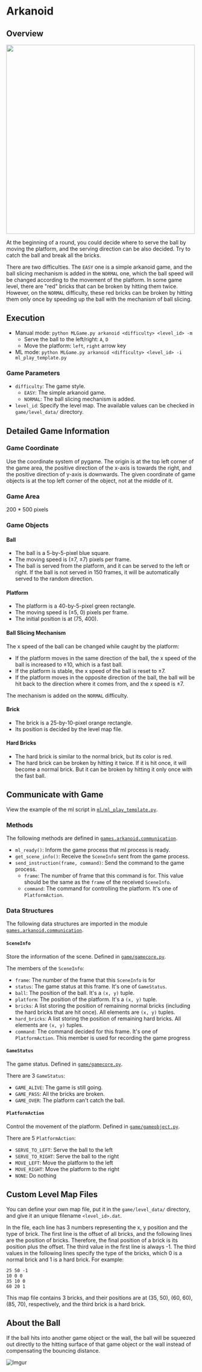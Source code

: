 # Arkanoid

## Overview

<img src="https://i.imgur.com/brqaW85.gif" height="500"/>

At the beginning of a round, you could decide where to serve the ball by moving the platform, and the serving direction can be also decided. Try to catch the ball and break all the bricks.

There are two difficulties. The `EASY` one is a simple arkanoid game, and the ball slicing mechanism is added in the `NORMAL` one, which the ball speed will be changed according to the movement of the platform. In some game level, there are "red" bricks that can be broken by hitting them twice. However, on the `NORMAL` difficulty, these red bricks can be broken by hitting them only once by speeding up the ball with the mechanism of ball slicing.

## Execution

* Manual mode: `python MLGame.py arkanoid <difficulty> <level_id> -m`
    * Serve the ball to the left/right: `A`, `D`
    * Move the platform: `left`, `right` arrow key
* ML mode: `python MLGame.py arkanoid <difficulty> <level_id> -i ml_play_template.py`

### Game Parameters

* `difficulty`: The game style.
    * `EASY`: The simple arkanoid game.
    * `NORMAL`: The ball slicing mechanism is added.
* `level_id`: Specify the level map. The available values can be checked in `game/level_data/` directory.

## Detailed Game Information

### Game Coordinate

Use the coordinate system of pygame. The origin is at the top left corner of the game area, the positive direction of the x-axis is towards the right, and the positive direction of y-axis is downwards. The given coordinate of game objects is at the top left corner of the object, not at the middle of it.

### Game Area

200 \* 500 pixels

### Game Objects

#### Ball

* The ball is a 5-by-5-pixel blue square.
* The moving speed is (&plusmn;7, &plusmn;7) pixels per frame.
* The ball is served from the platform, and it can be served to the left or right. If the ball is not served in 150 frames, it will be automatically served to the random direction.

#### Platform

* The platform is a 40-by-5-pixel green rectangle.
* The moving speed is (&plusmn;5, 0) pixels per frame.
* The initial position is at (75, 400).

#### Ball Slicing Mechanism

The x speed of the ball can be changed while caught by the platform:

* If the platform moves in the same direction of the ball, the x speed of the ball is increased to &plusmn;10, which is a fast ball.
* If the platform is stable, the x speed of the ball is reset to &plusmn;7.
* If the platform moves in the opposite direction of the ball, the ball will be hit back to the direction where it comes from, and the x speed is &plusmn;7.

The mechanism is added on the `NORMAL` difficulty.

#### Brick

* The brick is a 25-by-10-pixel orange rectangle.
* Its position is decided by the level map file.

#### Hard Bricks

* The hard brick is similar to the normal brick, but its color is red.
* The hard brick can be broken by hitting it twice. If it is hit once, it will become a normal brick. But it can be broken by hitting it only once with the fast ball.

## Communicate with Game

View the example of the ml script in [`ml/ml_play_template.py`](ml/ml_play_template.py).

### Methods

The following methods are defined in [`games.arkanoid.communication`](communication.py).

* `ml_ready()`: Inform the game process that ml process is ready.
* `get_scene_info()`: Receive the `SceneInfo` sent from the game process.
* `send_instruction(frame, command)`: Send the command to the game process.
    * `frame`: The number of frame that this command is for. This value should be the same as the `frame` of the received `SceneInfo`.
    * `command`: The command for controlling the platform. It's one of `PlatformAction`.

### Data Structures

The following data structures are imported in the module [`games.arkanoid.communication`](communication.py).

#### `SceneInfo`

Store the information of the scene. Defined in [`game/gamecore.py`](game/gamecore.py).

The members of the `SceneInfo`:

* `frame`: The number of the frame that this `SceneInfo` is for
* `status`: The game status at this frame. It's one of `GameStatus`.
* `ball`: The position of the ball. It's a `(x, y)` tuple.
* `platform`: The position of the platform. It's a `(x, y)` tuple.
* `bricks`: A list storing the position of remaining normal bricks (including the hard bricks that are hit once). All elements are `(x, y)` tuples.
* `hard_bricks`: A list storing the position of remaining hard bricks. All elements are `(x, y)` tuples.
* `command`: The command decided for this frame. It's one of `PlatformAction`. This member is used for recording the game progress

#### `GameStatus`

The game status. Defined in [`game/gamecore.py`](game/gamecore.py).

There are 3 `GameStatus`:

* `GAME_ALIVE`: The game is still going.
* `GAME_PASS`: All the bricks are broken.
* `GAME_OVER`: The platform can't catch the ball.

#### `PlatformAction`

Control the movement of the platform. Defined in [`game/gameobject.py`](game/gameobject.py).

There are 5 `PlatformAction`:

* `SERVE_TO_LEFT`: Serve the ball to the left
* `SERVE_TO_RIGHT`: Serve the ball to the right
* `MOVE_LEFT`: Move the platform to the left
* `MOVE_RIGHT`: Move the platform to the right
* `NONE`: Do nothing

## Custom Level Map Files

You can define your own map file, put it in the `game/level_data/` directory, and give it an unique filename  `<level_id>.dat`.

In the file, each line has 3 numbers representing the x, y position and the type of brick. The first line is the offset of all bricks, and the following lines are the position of bricks. Therefore, the final position of a brick is its position plus the offset. The third value in the first line is always -1. The third values in the following lines specify the type of the bricks, which 0 is a normal brick and 1 is a hard brick. For example:
```
25 50 -1
10 0 0
35 10 0
60 20 1
```
This map file contains 3 bricks, and their positions are at (35, 50), (60, 60), (85, 70), respectively, and the third brick is a hard brick.

## About the Ball

If the ball hits into another game object or the wall, the ball will be squeezed out directly to the hitting surface of that game object or the wall instead of compensating the bouncing distance.

![Imgur](https://i.imgur.com/ouk3Jzh.png)
